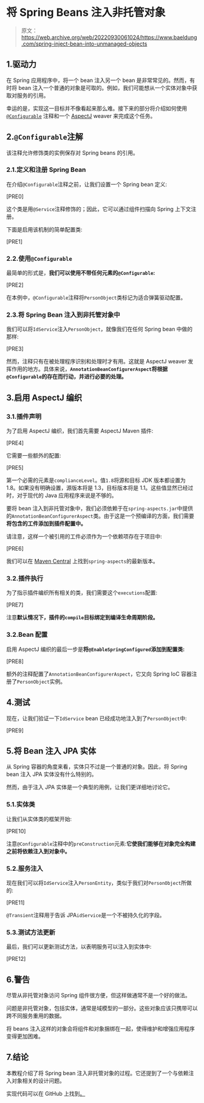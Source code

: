 # 将 Spring Beans 注入非托管对象

> 原文：<https://web.archive.org/web/20220930061024/https://www.baeldung.com/spring-inject-bean-into-unmanaged-objects>

## 1.驱动力

在 Spring 应用程序中，将一个 bean 注入另一个 bean 是非常常见的。然而，有时将 bean 注入一个普通的对象是可取的。例如，我们可能想从一个实体对象中获取对服务的引用。

幸运的是，实现这一目标并不像看起来那么难。接下来的部分将介绍如何使用 [`@Configurable`](https://web.archive.org/web/20221216225702/https://docs.spring.io/spring-framework/docs/current/javadoc-api/org/springframework/beans/factory/annotation/Configurable.html) 注释和一个 [AspectJ](/web/20221216225702/https://www.baeldung.com/aspectj) weaver 来完成这个任务。

## 2.`@Configurable`注解

该注释允许修饰类的实例保存对 Spring beans 的引用。

### 2.1.定义和注册 Spring Bean

在介绍`@Configurable`注释之前，让我们设置一个 Spring bean 定义:

[PRE0]

这个类是用`@Service`注释修饰的；因此，它可以通过组件扫描向 Spring 上下文注册。

下面是启用该机制的简单配置类:

[PRE1]

### 2.2.使用`@Configurable`

最简单的形式是，**我们可以使用不带任何元素的`@Configurable`:**

[PRE2]

在本例中，`@Configurable`注释将`PersonObject`类标记为适合弹簧驱动配置。

### 2.3.将 Spring Bean 注入到非托管对象中

我们可以将`IdService`注入`PersonObject`，就像我们在任何 Spring bean 中做的那样:

[PRE3]

然而，注释只有在被处理程序识别和处理时才有用。这就是 AspectJ weaver 发挥作用的地方。具体来说，**`AnnotationBeanConfigurerAspect`将根据`@Configurable`的存在而行动，并进行必要的处理。**

## 3.启用 AspectJ 编织

### 3.1.插件声明

为了启用 AspectJ 编织，我们首先需要 AspectJ Maven 插件:

[PRE4]

它需要一些额外的配置:

[PRE5]

第一个必需的元素是`complianceLevel`。值`1.8`将源和目标 JDK 版本都设置为 1.8。如果没有明确设置，源版本将是 1.3，目标版本将是 1.1。这些值显然已经过时，对于现代的 Java 应用程序来说是不够的。

要将 bean 注入到非托管对象中，我们必须依赖于在`spring-aspects.jar`中提供的`AnnotationBeanConfigurerAspect`类。由于这是一个预编译的方面，我们需要**将包含的工件添加到插件配置中。**

请注意，这样一个被引用的工件必须作为一个依赖项存在于项目中:

[PRE6]

我们可以在 [Maven Central](https://web.archive.org/web/20221216225702/https://search.maven.org/search?q=g:org.springframework%20a:spring-aspects) 上找到`spring-aspects`的最新版本。

### 3.2.插件执行

为了指示插件编织所有相关的类，我们需要这个`executions`配置:

[PRE7]

注意**默认情况下，插件的`compile`目标绑定到编译生命周期阶段。**

### 3.2.Bean 配置

启用 AspectJ 编织的最后一步是**将`@EnableSpringConfigured`添加到配置类:**

[PRE8]

额外的注释配置了`AnnotationBeanConfigurerAspect`，它又向 Spring IoC 容器注册了`PersonObject`实例。

## 4.测试

现在，让我们验证一下`IdService` bean 已经成功地注入到了`PersonObject`中:

[PRE9]

## 5.将 Bean 注入 JPA 实体

从 Spring 容器的角度来看，实体只不过是一个普通的对象。因此，将 Spring bean 注入 JPA 实体没有什么特别的。

然而，由于注入 JPA 实体是一个典型的用例，让我们更详细地讨论它。

### 5.1.实体类

让我们从实体类的框架开始:

[PRE10]

注意`@Configurable`注释中的`preConstruction`元素:**它使我们能够在对象完全构建之前将依赖注入到对象中。**

### 5.2.服务注入

现在我们可以将`IdService`注入`PersonEntity`，类似于我们对`PersonObject`所做的:

[PRE11]

`@Transient`注释用于告诉 JPA`idService`是一个不被持久化的字段。

### 5.3.测试方法更新

最后，我们可以更新测试方法，以表明服务可以注入到实体中:

[PRE12]

## 6.警告

尽管从非托管对象访问 Spring 组件很方便，但这样做通常不是一个好的做法。

问题是非托管对象，包括实体，通常是域模型的一部分。这些对象应该只携带可以跨不同服务重用的数据。

将 beans 注入这样的对象会将组件和对象捆绑在一起，使得维护和增强应用程序变得更加困难。

## 7.结论

本教程介绍了将 Spring bean 注入非托管对象的过程。它还提到了一个与依赖注入对象相关的设计问题。

实现代码可以在 GitHub 上找到[。](https://web.archive.org/web/20221216225702/https://github.com/eugenp/tutorials/tree/master/spring-di-2)